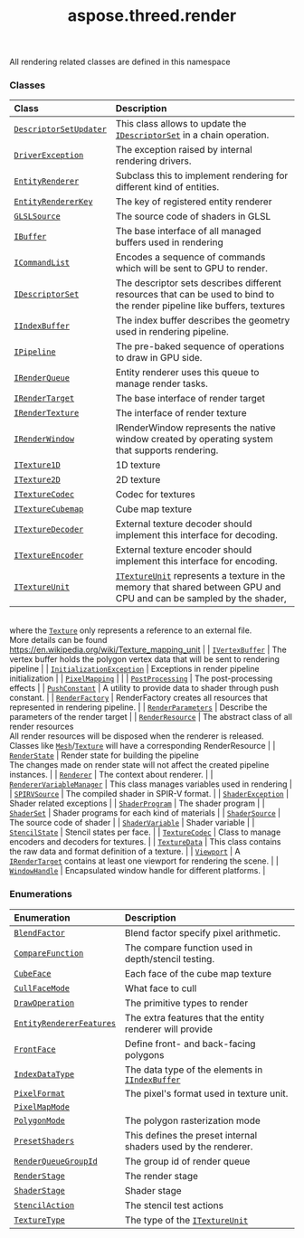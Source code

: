 ﻿---
title: aspose.threed.render
second_title: Aspose.3D for Python via .NET API References
description: 
type: docs
weight: 10
url: /python-net/aspose.threed.render/
is_root: false
---

All rendering related classes are defined in this namespace

### Classes
| Class | Description |
| :- | :- |
| [`DescriptorSetUpdater`](/3d/python-net/aspose.threed.render/descriptorsetupdater) | This class allows to update the [`IDescriptorSet`](/3d/python-net/aspose.threed.render/idescriptorset) in a chain operation. |
| [`DriverException`](/3d/python-net/aspose.threed.render/driverexception) | The exception raised by internal rendering drivers. |
| [`EntityRenderer`](/3d/python-net/aspose.threed.render/entityrenderer) | Subclass this to implement rendering for different kind of entities. |
| [`EntityRendererKey`](/3d/python-net/aspose.threed.render/entityrendererkey) | The key of registered entity renderer |
| [`GLSLSource`](/3d/python-net/aspose.threed.render/glslsource) | The source code of shaders in GLSL |
| [`IBuffer`](/3d/python-net/aspose.threed.render/ibuffer) | The base interface of all managed buffers used in rendering |
| [`ICommandList`](/3d/python-net/aspose.threed.render/icommandlist) | Encodes a sequence of commands which will be sent to GPU to render. |
| [`IDescriptorSet`](/3d/python-net/aspose.threed.render/idescriptorset) | The descriptor sets describes different resources that can be used to bind to the render pipeline like buffers, textures |
| [`IIndexBuffer`](/3d/python-net/aspose.threed.render/iindexbuffer) | The index buffer describes the geometry used in rendering pipeline. |
| [`IPipeline`](/3d/python-net/aspose.threed.render/ipipeline) | The pre-baked sequence of operations to draw in GPU side. |
| [`IRenderQueue`](/3d/python-net/aspose.threed.render/irenderqueue) | Entity renderer uses this queue to manage render tasks. |
| [`IRenderTarget`](/3d/python-net/aspose.threed.render/irendertarget) | The base interface of render target |
| [`IRenderTexture`](/3d/python-net/aspose.threed.render/irendertexture) | The interface of render texture |
| [`IRenderWindow`](/3d/python-net/aspose.threed.render/irenderwindow) | IRenderWindow represents the native window created by operating system that supports rendering. |
| [`ITexture1D`](/3d/python-net/aspose.threed.render/itexture1d) | 1D texture |
| [`ITexture2D`](/3d/python-net/aspose.threed.render/itexture2d) | 2D texture |
| [`ITextureCodec`](/3d/python-net/aspose.threed.render/itexturecodec) | Codec for textures |
| [`ITextureCubemap`](/3d/python-net/aspose.threed.render/itexturecubemap) | Cube map texture |
| [`ITextureDecoder`](/3d/python-net/aspose.threed.render/itexturedecoder) | External texture decoder should implement this interface for decoding. |
| [`ITextureEncoder`](/3d/python-net/aspose.threed.render/itextureencoder) | External texture encoder should implement this interface for encoding. |
| [`ITextureUnit`](/3d/python-net/aspose.threed.render/itextureunit) | [`ITextureUnit`](/3d/python-net/aspose.threed.render/itextureunit) represents a texture in the memory that shared between GPU and CPU and can be sampled by the shader,<br/>where the [`Texture`](/3d/python-net/aspose.threed.shading/texture) only represents a reference to an external file.<br/>More details can be found https://en.wikipedia.org/wiki/Texture_mapping_unit |
| [`IVertexBuffer`](/3d/python-net/aspose.threed.render/ivertexbuffer) | The vertex buffer holds the polygon vertex data that will be sent to rendering pipeline |
| [`InitializationException`](/3d/python-net/aspose.threed.render/initializationexception) | Exceptions in render pipeline initialization |
| [`PixelMapping`](/3d/python-net/aspose.threed.render/pixelmapping) |  |
| [`PostProcessing`](/3d/python-net/aspose.threed.render/postprocessing) | The post-processing effects |
| [`PushConstant`](/3d/python-net/aspose.threed.render/pushconstant) | A utility to provide data to shader through push constant. |
| [`RenderFactory`](/3d/python-net/aspose.threed.render/renderfactory) | RenderFactory creates all resources that represented in rendering pipeline. |
| [`RenderParameters`](/3d/python-net/aspose.threed.render/renderparameters) | Describe the parameters of the render target |
| [`RenderResource`](/3d/python-net/aspose.threed.render/renderresource) | The abstract class of all render resources<br/>All render resources will be disposed when the renderer is released.<br/>Classes like [`Mesh`](/3d/python-net/aspose.threed.entities/mesh)/[`Texture`](/3d/python-net/aspose.threed.shading/texture) will have a corresponding RenderResource |
| [`RenderState`](/3d/python-net/aspose.threed.render/renderstate) | Render state for building the pipeline<br/>The changes made on render state will not affect the created pipeline instances. |
| [`Renderer`](/3d/python-net/aspose.threed.render/renderer) | The context about renderer. |
| [`RendererVariableManager`](/3d/python-net/aspose.threed.render/renderervariablemanager) | This class manages variables used in rendering |
| [`SPIRVSource`](/3d/python-net/aspose.threed.render/spirvsource) | The compiled shader in SPIR-V format. |
| [`ShaderException`](/3d/python-net/aspose.threed.render/shaderexception) | Shader related exceptions |
| [`ShaderProgram`](/3d/python-net/aspose.threed.render/shaderprogram) | The shader program |
| [`ShaderSet`](/3d/python-net/aspose.threed.render/shaderset) | Shader programs for each kind of materials |
| [`ShaderSource`](/3d/python-net/aspose.threed.render/shadersource) | The source code of shader |
| [`ShaderVariable`](/3d/python-net/aspose.threed.render/shadervariable) | Shader variable |
| [`StencilState`](/3d/python-net/aspose.threed.render/stencilstate) | Stencil states per face. |
| [`TextureCodec`](/3d/python-net/aspose.threed.render/texturecodec) | Class to manage encoders and decoders for textures. |
| [`TextureData`](/3d/python-net/aspose.threed.render/texturedata) | This class contains the raw data and format definition of a texture. |
| [`Viewport`](/3d/python-net/aspose.threed.render/viewport) | A [`IRenderTarget`](/3d/python-net/aspose.threed.render/irendertarget) contains at least one viewport for rendering the scene. |
| [`WindowHandle`](/3d/python-net/aspose.threed.render/windowhandle) | Encapsulated window handle for different platforms. |


### Enumerations
| Enumeration | Description |
| :- | :- |
| [`BlendFactor`](/3d/python-net/aspose.threed.render/blendfactor) | Blend factor specify pixel arithmetic. |
| [`CompareFunction`](/3d/python-net/aspose.threed.render/comparefunction) | The compare function used in depth/stencil testing. |
| [`CubeFace`](/3d/python-net/aspose.threed.render/cubeface) | Each face of the cube map texture |
| [`CullFaceMode`](/3d/python-net/aspose.threed.render/cullfacemode) | What face to cull |
| [`DrawOperation`](/3d/python-net/aspose.threed.render/drawoperation) | The primitive types to render |
| [`EntityRendererFeatures`](/3d/python-net/aspose.threed.render/entityrendererfeatures) | The extra features that the entity renderer will provide |
| [`FrontFace`](/3d/python-net/aspose.threed.render/frontface) | Define front- and back-facing polygons |
| [`IndexDataType`](/3d/python-net/aspose.threed.render/indexdatatype) | The data type of the elements in [`IIndexBuffer`](/3d/python-net/aspose.threed.render/iindexbuffer) |
| [`PixelFormat`](/3d/python-net/aspose.threed.render/pixelformat) | The pixel's format used in texture unit. |
| [`PixelMapMode`](/3d/python-net/aspose.threed.render/pixelmapmode) |  |
| [`PolygonMode`](/3d/python-net/aspose.threed.render/polygonmode) | The polygon rasterization mode |
| [`PresetShaders`](/3d/python-net/aspose.threed.render/presetshaders) | This defines the preset internal shaders used by the renderer. |
| [`RenderQueueGroupId`](/3d/python-net/aspose.threed.render/renderqueuegroupid) | The group id of render queue |
| [`RenderStage`](/3d/python-net/aspose.threed.render/renderstage) | The render stage |
| [`ShaderStage`](/3d/python-net/aspose.threed.render/shaderstage) | Shader stage |
| [`StencilAction`](/3d/python-net/aspose.threed.render/stencilaction) | The stencil test actions |
| [`TextureType`](/3d/python-net/aspose.threed.render/texturetype) | The type of the [`ITextureUnit`](/3d/python-net/aspose.threed.render/itextureunit) |


